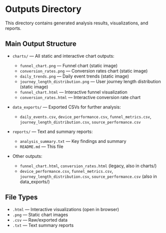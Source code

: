 # Outputs Directory

This directory contains generated analysis results, visualizations, and reports.

## Main Output Structure

- `charts/` — All static and interactive chart outputs:
	- `funnel_chart.png` — Funnel chart (static image)
	- `conversion_rates.png` — Conversion rates chart (static image)
	- `daily_trends.png` — Daily event trends (static image)
	- `journey_length_distribution.png` — User journey length distribution (static image)
	- `funnel_chart.html` — Interactive funnel visualization
	- `conversion_rates.html` — Interactive conversion rate chart

- `data_exports/` — Exported CSVs for further analysis:
	- `daily_events.csv`, `device_performance.csv`, `funnel_metrics.csv`, `journey_length_distribution.csv`, `source_performance.csv`

- `reports/` — Text and summary reports:
	- `analysis_summary.txt` — Key findings and summary
	- `README.md` — This file

- Other outputs:
	- `funnel_chart.html`, `conversion_rates.html` (legacy, also in charts/)
	- `device_performance.csv`, `funnel_metrics.csv`, `journey_length_distribution.csv`, `source_performance.csv` (also in data_exports/)

## File Types
- `.html` — Interactive visualizations (open in browser)
- `.png` — Static chart images
- `.csv` — Raw/exported data
- `.txt` — Text summary reports